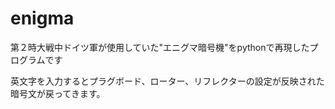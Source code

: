 # enigma
第２時大戦中ドイツ軍が使用していた"エニグマ暗号機"をpythonで再現したプログラムです

英文字を入力するとプラグボード、ローター、リフレクターの設定が反映された暗号文が戻ってきます。
